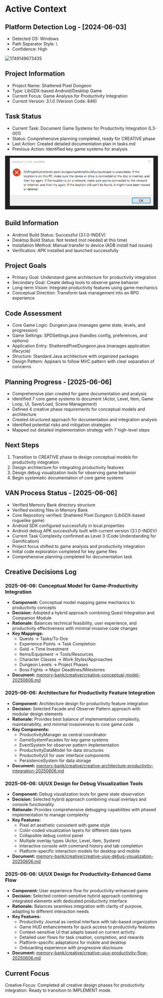# Active Context

## Platform Detection Log - [2024-06-03]
- Detected OS: Windows
- Path Separator Style: \
- Confidence: High

![1749149673435](image/activeContext/1749149673435.png)
## Project Information
- Project Name: Shattered Pixel Dungeon
- Type: LibGDX-based Android/Desktop Game
- Current Focus: Game Analysis for Productivity Integration
- Current Version: 3.1.0 (Version Code: 846)

## Task Status
- Current Task: Document Game Systems for Productivity Integration (L3-001)
- Status: Comprehensive planning completed, ready for CREATIVE phase
- Last Action: Created detailed documentation plan in tasks.md
- Previous Action: Identified key game systems for analysis

![1749149701707](image/activeContext/1749149701707.png)

## Build Information
- Android Build Status: Successful (3.1.0-INDEV)
- Desktop Build Status: Not tested (not needed at this time)
- Installation Method: Manual transfer to device (ADB install had issues)
- Verification: APK installed and launched successfully

## Project Goals
- Primary Goal: Understand game architecture for productivity integration
- Secondary Goal: Create debug tools to observe game behavior
- Long-term Vision: Integrate productivity features using game mechanics
- Conceptual Direction: Transform task management into an RPG experience

## Code Assessment
- Core Game Logic: Dungeon.java (manages game state, levels, and progression)
- Game Settings: SPDSettings.java (handles config, preferences, and options)
- Application Entry: ShatteredPixelDungeon.java (manages application lifecycle)
- Structure: Standard Java architecture with organized packages
- Design Pattern: Appears to follow MVC pattern with clear separation of concerns

## Planning Progress - [2025-06-06]
- Comprehensive plan created for game documentation and analysis
- Identified 7 core game systems to document (Actor, Level, Item, Game Loop, UI, Save/Load, Scene Management)
- Defined 4 creative phase requirements for conceptual models and architecture
- Created structured approach for documentation and integration analysis
- Identified potential risks and mitigation strategies
- Mapped out detailed implementation strategy with 7 high-level steps

## Next Steps
1. Transition to CREATIVE phase to design conceptual models for productivity integration
2. Design architecture for integrating productivity features
3. Design debug visualization tools for observing game behavior
4. Begin systematic documentation of core game systems

## VAN Process Status - [2025-06-06]
- Verified Memory Bank directory structure
- Verified existing files in Memory Bank
- Core Repository verified: Shattered Pixel Dungeon (LibGDX-based roguelike game)
- Android SDK configured successfully in local.properties
- Android debug APK successfully built with current version (3.1.0-INDEV)
- Current Task Complexity confirmed as Level 3 (Code Understanding for Gamification)
- Project focus shifted to game analysis and productivity integration
- Initial code exploration completed for key game files
- Comprehensive planning completed for documentation task

## Creative Decisions Log

### 2025-06-06: Conceptual Model for Game-Productivity Integration
- **Component:** Conceptual model mapping game mechanics to productivity concepts
- **Decision:** Adopted a hybrid approach combining Quest Integration and Companion Module
- **Rationale:** Balances technical feasibility, user experience, and productivity effectiveness with minimal invasive code changes
- **Key Mappings:**
  - Quests → Tasks/To-Dos
  - Experience Points → Task Completion
  - Gold → Time Investment
  - Items/Equipment → Tools/Resources
  - Character Classes → Work Styles/Approaches
  - Dungeon Levels → Project Phases
  - Boss Fights → Major Deadlines/Milestones
- **Document:** [memory-bank/creative/creative-conceptual-model-20250606.md](memory-bank/creative/creative-conceptual-model-20250606.md)

### 2025-06-06: Architecture for Productivity Feature Integration
- **Component:** Architecture design for productivity feature integration
- **Decision:** Selected Facade and Observer Pattern approach with modular design elements
- **Rationale:** Provides best balance of implementation complexity, maintainability, and minimal invasiveness to core game code
- **Key Components:**
  - ProductivityManager as central coordinator
  - GameSystemFacades for key game systems
  - EventSystem for observer pattern implementation
  - ProductivityDataModel for data structures
  - ProductivityUI for user interface components
  - PersistenceSystem for data storage
- **Document:** [memory-bank/creative/creative-architecture-productivity-integration-20250606.md](memory-bank/creative/creative-architecture-productivity-integration-20250606.md)

### 2025-06-06: UI/UX Design for Debug Visualization Tools
- **Component:** Debug visualization tools for game state observation
- **Decision:** Selected hybrid approach combining visual overlays and console functionality
- **Rationale:** Provides comprehensive debugging capabilities with phased implementation to manage complexity
- **Key Features:**
  - Pixel art aesthetic consistent with game style
  - Color-coded visualization layers for different data types
  - Collapsible debug control panel
  - Multiple overlay types (Actor, Level, Item, System)
  - Interactive console with command history and tab completion
  - Platform-specific interaction models for desktop and mobile
- **Document:** [memory-bank/creative/creative-uiux-debug-visualization-20250606.md](memory-bank/creative/creative-uiux-debug-visualization-20250606.md)

### 2025-06-06: UI/UX Design for Productivity-Enhanced Game Flow
- **Component:** User experience flow for productivity-enhanced game
- **Decision:** Selected context-sensitive hybrid approach combining integrated elements with dedicated productivity interface
- **Rationale:** Balances seamless integration with clarity of purpose, adapting to different interaction needs
- **Key Features:**
  - Productivity Journal as central interface with tab-based organization
  - Game HUD enhancements for quick access to productivity features
  - Context-sensitive UI that adapts based on current activity
  - Detailed user flows for task creation, completion, and rewards
  - Platform-specific adaptations for mobile and desktop
  - Onboarding experience with progressive disclosure
- **Document:** [memory-bank/creative/creative-uiux-productivity-flow-20250606.md](memory-bank/creative/creative-uiux-productivity-flow-20250606.md)

## Current Focus
Creative Focus: Completed all creative design phases for productivity integration. Ready to transition to IMPLEMENT mode. 